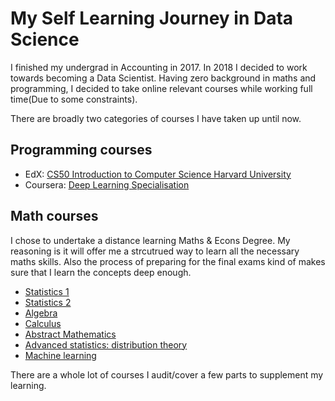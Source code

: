 # My Self Learning Journey in Data Science 

I finished my undergrad in Accounting in 2017. 
In 2018 I decided to work towards becoming a Data Scientist. 
Having zero background in maths and programming, I decided to take online relevant courses while working full time(Due to some constraints). 

There are broadly two categories of courses I have taken up until now. 

## Programming courses
- EdX: [CS50 Introduction to Computer Science  Harvard University](https://certificates.cs50.io/dc810ca8-9ca2-4fa0-b352-e0015566caea.pdf?size=letter)
- Coursera: [Deep Learning Specialisation](https://www.coursera.org/account/accomplishments/specialization/XXQEFAAPR7SF)

## Math courses
I chose to undertake a distance learning Maths & Econs Degree. 
My reasoning is it will offer me a strcutrued way to learn all the necessary maths skills. 
Also the process of preparing for the final exams kind of makes sure that I learn the concepts deep enough. 

- [Statistics 1](https://london.ac.uk/courses/statistics-1-st104a)
- [Statistics 2](https://london.ac.uk/courses/statistics-2-st104b)
- [Algebra](https://london.ac.uk/courses/algebra-mt1173)
- [Calculus](https://london.ac.uk/courses/calculus-mt1174)
- [Abstract Mathematics](https://london.ac.uk/courses/abstract-mathematics-mt2116)
- [Advanced statistics: distribution theory](https://london.ac.uk/courses/advanced-statistics-distribution-theory-st2133)
- [Machine learning](https://london.ac.uk/courses/machine-learning-st3189)


There are a whole lot of courses I audit/cover a few parts to supplement my learning.
